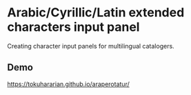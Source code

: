 Arabic/Cyrillic/Latin extended characters input panel
====
Creating character input panels for multilingual catalogers.

## Demo
https://tokuhararian.github.io/araperotatur/
